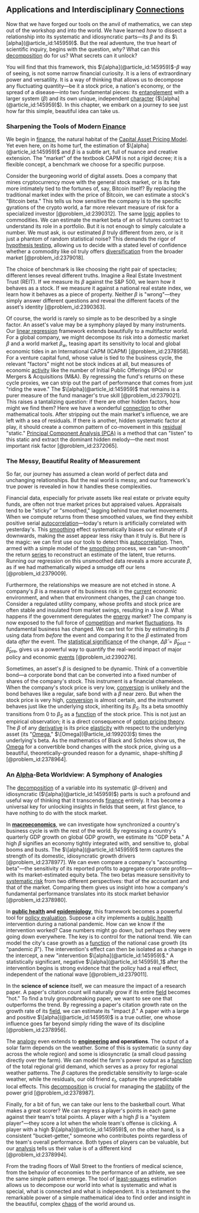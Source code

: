 ## Applications and Interdisciplinary [Connections](@article_id:193345)

Now that we have forged our tools on the anvil of mathematics, we can step out of the workshop and into the world. We have learned *how* to dissect a relationship into its systematic and idiosyncratic parts—its $\beta$ and its $\[alpha](@article_id:145959)$. But the real adventure, the true heart of scientific inquiry, begins with the question, *why?* What can this [decomposition](@article_id:146638) do for us? What secrets can it unlock?

You will find that this framework, this $\[alpha](@article_id:145959)$-$\beta$ way of seeing, is not some narrow financial curiosity. It is a lens of extraordinary power and versatility. It is a way of thinking that allows us to decompose any fluctuating quantity—be it a stock price, a nation's economy, or the spread of a disease—into two fundamental pieces: its [entanglement](@article_id:147080) with a larger system ($\beta$) and its own unique, independent [character](@article_id:264898) ($\[alpha](@article_id:145959)$). In this chapter, we embark on a journey to see just how far this simple, beautiful idea can take us.

### Sharpening the Tools of Modern [Finance](@article_id:144433)

We begin in [finance](@article_id:144433), the natural habitat of the [Capital Asset Pricing Model](@article_id:143767). Yet even here, on its home turf, the estimation of $\[alpha](@article_id:145959)$ and $\beta$ is a subtle art, full of nuance and creative extension. The "market" of the textbook CAPM is not a rigid decree; it is a flexible concept, a benchmark we choose for a specific purpose.

Consider the burgeoning world of digital assets. Does a company that mines cryptocurrency move with the general stock market, or is its fate more intimately tied to the fortunes of, say, Bitcoin itself? By replacing the traditional market index with the price of Bitcoin, we can estimate a stock's "Bitcoin beta." This tells us how sensitive the company is to the specific gyrations of the crypto world, a far more relevant measure of risk for a specialized investor [@problem_id:2390312]. The same [logic](@article_id:266330) applies to commodities. We can estimate the market beta of an oil futures contract to understand its role in a portfolio. But it is not enough to simply calculate a number. We must ask, is our estimated $\beta$ truly different from zero, or is it just a phantom of random statistical noise? This demands the rigor of [hypothesis testing](@article_id:142062), allowing us to decide with a stated level of confidence whether a commodity like oil truly offers [diversification](@article_id:136700) from the broader market [@problem_id:2379018].

The choice of benchmark is like choosing the right pair of spectacles; different lenses reveal different truths. Imagine a Real Estate Investment Trust (REIT). If we measure its $\beta$ against the S&P 500, we learn how it behaves as a stock. If we measure it against a national real estate index, we learn how it behaves as a piece of property. Neither $\beta$ is "wrong"—they simply answer different questions and reveal the different facets of the asset's identity [@problem_id:2390363].

Of course, the world is rarely so simple as to be described by a single factor. An asset's value may be a symphony played by many instruments. Our [linear regression](@article_id:141824) framework extends beautifully to a multifactor world. For a global company, we might decompose its risk into a domestic market $\beta$ and a world market $\beta_w$, teasing apart its sensitivity to local and global economic tides in an International CAPM (ICAPM) [@problem_id:2378958]. For a venture capital fund, whose value is tied to the business cycle, the relevant "factors" might not be stock indices at all, but measures of economic [activity](@article_id:149888) like the number of Initial Public Offerings (IPOs) or Mergers & Acquisitions (M&A). By regressing the fund's returns on these cycle proxies, we can strip out the part of performance that comes from just "riding the wave." The $\[alpha](@article_id:145959)$ that remains is a purer measure of the fund manager's true skill [@problem_id:2379021]. This raises a tantalizing question: if there are other hidden factors, how might we find them? Here we have a wonderful [connection](@article_id:157984) to other mathematical tools. After stripping out the main market's influence, we are left with a sea of residuals. If there is another, hidden systematic factor at play, it should create a common pattern of co-movement in this [residual](@article_id:202749) "static." [Principal Component Analysis (PCA)](@article_id:146884) is a method that can "listen" to this static and extract the dominant hidden melody—the next most important risk factor [@problem_id:2372065].

### The Messy, Beautiful Reality of Measurement

So far, our journey has assumed a clean world of perfect data and unchanging relationships. But the real world is messy, and our framework's true power is revealed in how it handles these complexities.

Financial data, especially for private assets like real estate or private equity funds, are often not true market prices but appraised values. Appraisals tend to be "sticky" or "smoothed," lagging behind true market movements. When we compute returns from these smoothed values, we find they exhibit positive serial [autocorrelation](@article_id:138497)—today's return is artificially correlated with yesterday's. This [smoothing](@article_id:167179) effect systematically biases our estimate of $\beta$ downwards, making the asset appear less risky than it truly is. But here is the magic: we can first use our tools to detect this [autocorrelation](@article_id:138497). Then, armed with a simple model of the [smoothing](@article_id:167179) process, we can "un-smooth" the return [series](@article_id:260342) to reconstruct an estimate of the latent, true returns. Running our regression on this unsmoothed data reveals a more accurate $\beta$, as if we had mathematically wiped a smudge off our lens [@problem_id:2379009].

Furthermore, the relationships we measure are not etched in stone. A company's $\beta$ is a measure of its business risk in the [current](@article_id:270029) economic environment, and when that environment changes, the $\beta$ can change too. Consider a regulated utility company, whose profits and stock price are often stable and insulated from market swings, resulting in a low $\beta$. What happens if the government deregulates the [energy](@article_id:149697) market? The company is now exposed to the full force of [competition](@article_id:145031) and market [fluctuations](@article_id:150006). Its fundamental business has changed. We can test for this by estimating its $\beta$ using data from *before* the event and comparing it to the $\beta$ estimated from data *after* the event. The [statistical significance](@article_id:147060) of the change, $\Delta \hat{\beta} = \hat{\beta}_{\text{post}} - \hat{\beta}_{\text{pre}}$, gives us a powerful way to quantify the real-world impact of major policy and economic [events](@article_id:175929) [@problem_id:2390276].

Sometimes, an asset's $\beta$ is designed to be dynamic. Think of a convertible bond—a corporate bond that can be converted into a fixed number of shares of the company's stock. This instrument is a financial chameleon. When the company's stock price is very low, [conversion](@article_id:196486) is unlikely and the bond behaves like a regular, safe bond with a $\beta$ near zero. But when the stock price is very high, [conversion](@article_id:196486) is almost certain, and the instrument behaves just like the underlying stock, inheriting its $\beta_S$. Its a beta smoothly transitions from $0$ to $\beta_S$ as a [function](@article_id:141001) of the stock price. This is not just an empirical observation; it is a direct consequence of [option pricing theory](@article_id:145285). The $\beta$ of any [derivative](@article_id:157426) is its price [elasticity](@article_id:163247) with respect to the underlying asset (its "[Omega](@article_id:199203)," $\[Omega](@article_id:199203)$) times the underlying's beta. As the mathematics of Black and Scholes show us, the [Omega](@article_id:199203) for a convertible bond changes with the stock price, giving us a beautiful, theoretically-grounded reason for a dynamic, shape-shifting $\beta$ [@problem_id:2378964].

### An [Alpha](@article_id:145959)-Beta Worldview: A Symphony of Analogies

The [decomposition](@article_id:146638) of a variable into its systematic ($\beta$-driven) and idiosyncratic ($\[alpha](@article_id:145959)$) parts is such a profound and useful way of thinking that it transcends [finance](@article_id:144433) entirely. It has become a universal key for unlocking insights in fields that seem, at first glance, to have nothing to do with the stock market.

In **[macroeconomics](@article_id:146501)**, we can investigate how synchronized a country's business cycle is with the rest of the world. By regressing a country's quarterly GDP growth on global GDP growth, we estimate its "GDP beta." A high $\beta$ signifies an economy tightly integrated with, and sensitive to, global booms and busts. The $\[alpha](@article_id:145959)$ term captures the strength of its domestic, idiosyncratic growth drivers [@problem_id:2378977]. We can even compare a company's "accounting beta"—the sensitivity of its reported profits to aggregate corporate profits—with its market-estimated equity beta. The two betas measure sensitivity to [systematic risk](@article_id:140814) from two different perspectives: that of the accountant and that of the market. Comparing them gives us insight into how a company's fundamental performance translates into its stock market behavior [@problem_id:2378980].

In **[public health](@article_id:273370) and [epidemiology](@article_id:140915)**, this framework becomes a powerful tool for [policy evaluation](@article_id:136143). Suppose a city implements a [public health](@article_id:273370) intervention during a national pandemic. How can we know if the intervention worked? Case numbers might go down, but perhaps they were going down everywhere. The key is to control for the national trend. We can model the city's case growth as a [function](@article_id:141001) of the national case growth (its "pandemic $\beta$"). The intervention's effect can then be isolated as a change in the intercept, a new "intervention $\[alpha](@article_id:145959)$." A statistically significant, negative $\[alpha](@article_id:145959)_1$ after the intervention begins is strong evidence that the policy had a real effect, independent of the national wave [@problem_id:2379011].

In the **science of science** itself, we can measure the impact of a research paper. A paper's citation count will naturally grow if its entire [field](@article_id:151652) becomes "hot." To find a truly groundbreaking paper, we want to see one that outperforms the trend. By regressing a paper's citation growth rate on the growth rate of its [field](@article_id:151652), we can estimate its "impact $\beta$." A paper with a large and positive $\[alpha](@article_id:145959)$ is a true outlier, one whose influence goes far beyond simply riding the wave of its discipline [@problem_id:2378956].

The [analogy](@article_id:149240) even extends to **[engineering](@article_id:275179) and operations**. The output of a solar farm depends on the weather. Some of this is systematic (a sunny day across the whole region) and some is idiosyncratic (a small cloud passing directly over the farm). We can model the farm's power output as a [function](@article_id:141001) of the total regional grid demand, which serves as a proxy for regional weather patterns. The $\beta$ captures the predictable sensitivity to large-scale weather, while the residuals, our old friend $\varepsilon_t$, capture the unpredictable local effects. This [decomposition](@article_id:146638) is crucial for managing the [stability](@article_id:142499) of the power grid [@problem_id:2378987].

Finally, for a bit of fun, we can take our lens to the basketball court. What makes a great scorer? We can regress a player's points in each game against their team's total points. A player with a high $\beta$ is a "system player"—they score a lot when the whole team's offense is clicking. A player with a high $\[alpha](@article_id:145959)$, on the other hand, is a consistent "bucket-getter," someone who contributes points regardless of the team's overall performance. Both types of players can be valuable, but our [analysis](@article_id:157812) tells us their value is of a different kind [@problem_id:2378994].

From the trading floors of Wall Street to the frontiers of medical science, from the behavior of economies to the performance of an athlete, we see the same simple pattern emerge. The tool of [least-squares](@article_id:173422) estimation allows us to decompose our world into what is systematic and what is special, what is connected and what is independent. It is a testament to the remarkable power of a simple mathematical idea to find order and insight in the beautiful, complex [chaos](@article_id:274809) of the world around us.